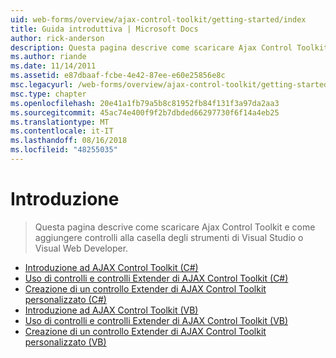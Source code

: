 ```yaml
---
uid: web-forms/overview/ajax-control-toolkit/getting-started/index
title: Guida introduttiva | Microsoft Docs
author: rick-anderson
description: Questa pagina descrive come scaricare Ajax Control Toolkit e come aggiungere controlli alla casella degli strumenti di Visual Studio o Visual Web Developer.
ms.author: riande
ms.date: 11/14/2011
ms.assetid: e87dbaaf-fcbe-4e42-87ee-e60e25856e8c
msc.legacyurl: /web-forms/overview/ajax-control-toolkit/getting-started
msc.type: chapter
ms.openlocfilehash: 20e41a1fb79a5b8c81952fb84f131f3a97da2aa3
ms.sourcegitcommit: 45ac74e400f9f2b7dbded66297730f6f14a4eb25
ms.translationtype: MT
ms.contentlocale: it-IT
ms.lasthandoff: 08/16/2018
ms.locfileid: "48255035"
---
```

<a name="getting-started"></a>Introduzione
====================
> Questa pagina descrive come scaricare Ajax Control Toolkit e come aggiungere controlli alla casella degli strumenti di Visual Studio o Visual Web Developer.


- [Introduzione ad AJAX Control Toolkit (C#)](get-started-with-the-ajax-control-toolkit-cs.md)
- [Uso di controlli e controlli Extender di AJAX Control Toolkit (C#)](using-ajax-control-toolkit-controls-and-control-extenders-cs.md)
- [Creazione di un controllo Extender di AJAX Control Toolkit personalizzato (C#)](creating-a-custom-ajax-control-toolkit-control-extender-cs.md)
- [Introduzione ad AJAX Control Toolkit (VB)](get-started-with-the-ajax-control-toolkit-vb.md)
- [Uso di controlli e controlli Extender di AJAX Control Toolkit (VB)](using-ajax-control-toolkit-controls-and-control-extenders-vb.md)
- [Creazione di un controllo Extender di AJAX Control Toolkit personalizzato (VB)](creating-a-custom-ajax-control-toolkit-control-extender-vb.md)
